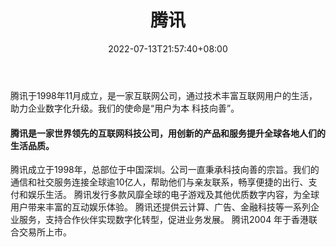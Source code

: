 ﻿---
weight: 
title: "腾讯"
description: "腾讯于1998年11月成立，是一家互联网公司，通过技术丰富互联网用户的生活，助力企业数字化升级。我们的使命是“用户为本 科技向善”。"
date: 2022-07-13T21:57:40+08:00
lastmod: 2022-07-13T16:45:40+08:00
draft: false
authors: ["MineW"]
featuredImage: "255.jpg"
link: "https://www.tencent.com/zh-cn"
tags: ["腾讯","基础设施"]
categories: ["navigation"]
navigation: ["基础设施"]
lightgallery: true
toc: true
pinned: false
recommend: false
recommend1: false
---
腾讯于1998年11月成立，是一家互联网公司，通过技术丰富互联网用户的生活，助力企业数字化升级。我们的使命是“用户为本 科技向善”。

#### 腾讯是一家世界领先的互联网科技公司，用创新的产品和服务提升全球各地人们的生活品质。
腾讯成立于1998年，总部位于中国深圳。公司一直秉承科技向善的宗旨。我们的通信和社交服务连接全球逾10亿人，帮助他们与亲友联系，畅享便捷的出行、支付和娱乐生活。
腾讯发行多款风靡全球的电子游戏及其他优质数字内容，为全球用户带来丰富的互动娱乐体验。
腾讯还提供云计算、广告、金融科技等一系列企业服务，支持合作伙伴实现数字化转型，促进业务发展。
腾讯2004 年于香港联合交易所上市。